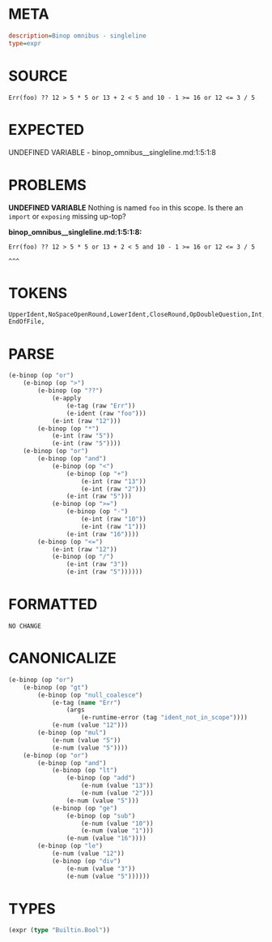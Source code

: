 # META
~~~ini
description=Binop omnibus - singleline
type=expr
~~~
# SOURCE
~~~roc
Err(foo) ?? 12 > 5 * 5 or 13 + 2 < 5 and 10 - 1 >= 16 or 12 <= 3 / 5
~~~
# EXPECTED
UNDEFINED VARIABLE - binop_omnibus__singleline.md:1:5:1:8
# PROBLEMS
**UNDEFINED VARIABLE**
Nothing is named `foo` in this scope.
Is there an `import` or `exposing` missing up-top?

**binop_omnibus__singleline.md:1:5:1:8:**
```roc
Err(foo) ?? 12 > 5 * 5 or 13 + 2 < 5 and 10 - 1 >= 16 or 12 <= 3 / 5
```
    ^^^


# TOKENS
~~~zig
UpperIdent,NoSpaceOpenRound,LowerIdent,CloseRound,OpDoubleQuestion,Int,OpGreaterThan,Int,OpStar,Int,OpOr,Int,OpPlus,Int,OpLessThan,Int,OpAnd,Int,OpBinaryMinus,Int,OpGreaterThanOrEq,Int,OpOr,Int,OpLessThanOrEq,Int,OpSlash,Int,
EndOfFile,
~~~
# PARSE
~~~clojure
(e-binop (op "or")
	(e-binop (op ">")
		(e-binop (op "??")
			(e-apply
				(e-tag (raw "Err"))
				(e-ident (raw "foo")))
			(e-int (raw "12")))
		(e-binop (op "*")
			(e-int (raw "5"))
			(e-int (raw "5"))))
	(e-binop (op "or")
		(e-binop (op "and")
			(e-binop (op "<")
				(e-binop (op "+")
					(e-int (raw "13"))
					(e-int (raw "2")))
				(e-int (raw "5")))
			(e-binop (op ">=")
				(e-binop (op "-")
					(e-int (raw "10"))
					(e-int (raw "1")))
				(e-int (raw "16"))))
		(e-binop (op "<=")
			(e-int (raw "12"))
			(e-binop (op "/")
				(e-int (raw "3"))
				(e-int (raw "5"))))))
~~~
# FORMATTED
~~~roc
NO CHANGE
~~~
# CANONICALIZE
~~~clojure
(e-binop (op "or")
	(e-binop (op "gt")
		(e-binop (op "null_coalesce")
			(e-tag (name "Err")
				(args
					(e-runtime-error (tag "ident_not_in_scope"))))
			(e-num (value "12")))
		(e-binop (op "mul")
			(e-num (value "5"))
			(e-num (value "5"))))
	(e-binop (op "or")
		(e-binop (op "and")
			(e-binop (op "lt")
				(e-binop (op "add")
					(e-num (value "13"))
					(e-num (value "2")))
				(e-num (value "5")))
			(e-binop (op "ge")
				(e-binop (op "sub")
					(e-num (value "10"))
					(e-num (value "1")))
				(e-num (value "16"))))
		(e-binop (op "le")
			(e-num (value "12"))
			(e-binop (op "div")
				(e-num (value "3"))
				(e-num (value "5"))))))
~~~
# TYPES
~~~clojure
(expr (type "Builtin.Bool"))
~~~
